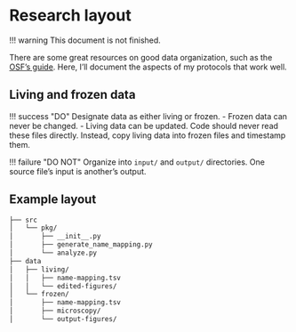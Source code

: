 # Research layout

!!! warning
    This document is not finished.

There are some great resources on good data organization, such as the
[OSF’s guide](https://help.osf.io/hc/en-us/articles/360019738994-Organizing-files).
Here, I’ll document the aspects of my protocols that work well.

## Living and frozen data

!!! success "DO"
    Designate data as either living or frozen. - Frozen data can never be changed. - Living data can be updated.
    Code should never read these files directly.
    Instead, copy living data into frozen files and timestamp them.

!!! failure "DO NOT"
    Organize into `input/` and `output/` directories.
    One source file’s input is another’s output.

## Example layout

```bash
├── src
│   └── pkg/
│       ├── __init__.py
│       ├── generate_name_mapping.py
│       └── analyze.py
├── data
│   ├── living/
│   │   ├── name-mapping.tsv
│   │   └── edited-figures/
│   └── frozen/
│       ├── name-mapping.tsv
│       ├── microscopy/
│       └── output-figures/
```
